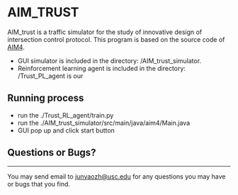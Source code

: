 # AIM_TRUST

AIM_trust is a traffic simulator for the study of innovative design of intersection control protocol.
This program is based on the source code of [AIM4](http://www.cs.utexas.edu/~aim/).

- GUI simulator is included in the directory: /AIM_trust_simulator. 
- Reinforcement learning agent is included in the directory: /Trust_PL_agent is our  

## Running process

- run the ./Trust_RL_agent/train.py
- run the ./AIM_trust_simulator/src/main/java/aim4/Main.java
- GUI pop up and click start button


## Questions or Bugs?
***********
You may send email to  <junyaozh@usc.edu> for any questions you may have or bugs that you find.
